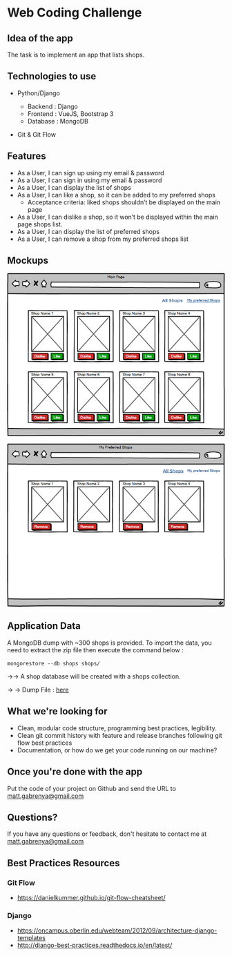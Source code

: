 # Web Coding Challenge

## Idea of the app
The task is to implement an app that lists shops.


## Technologies to use

- Python/Django
  - Backend : Django
  - Frontend : VueJS, Bootstrap 3
  - Database : MongoDB

- Git & Git Flow


## Features
- As a User, I can sign up using my email & password
- As a User, I can sign in using my email & password
- As a User, I can display the list of shops
- As a User, I can like a shop, so it can be added to my preferred shops
  - Acceptance criteria: liked shops shouldn’t be displayed on the main page
- As a User, I can dislike a shop, so it won’t be displayed within the main page shops list.
- As a User, I can display the list of preferred shops
- As a User, I can remove a shop from my preferred shops list


## Mockups


![Main Page - List of shops sorted by popularity (popularity is the number of users who "like" the shop)](all_shops.png)




![My Preferred Shop page - List of my "liked" shops](my_preferred_shops.png)




## Application Data

A MongoDB dump with ~300 shops is provided. To import the data, you need to extract the zip file then execute the command below :


    mongorestore --db shops shops/

→→ A shop database will be created with a shops collection.

→ → Dump File : [here](dump-shops.zip)



## What we're looking for
- Clean, modular code structure, programming best practices, legibility.
- Clean git commit history with feature and release branches following git flow best practices
- Documentation, or how do we get your code running on our machine?


## Once you're done with the app

Put the code of your project on Github and send the URL to matt.gabrenya@gmail.com


## Questions?

If you have any questions or feedback, don't hesitate to contact me at matt.gabrenya@gmail.com


## Best Practices Resources

### Git Flow
- https://danielkummer.github.io/git-flow-cheatsheet/

### Django
- https://oncampus.oberlin.edu/webteam/2012/09/architecture-django-templates
- http://django-best-practices.readthedocs.io/en/latest/
